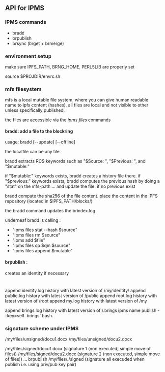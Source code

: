 ## API for IPMS

<!--
 $Source: /public/docs/ipms_api_used.md $
 $Previous: ~$
-->
### IPMS commands


  * bradd
  * brpublish
  * brsync (brget + brmerge)

  

### environment setup

 make sure IPFS_PATH, BRNG_HOME, PERL5LIB are properly set

 source $PROJDIR/envrc.sh

### mfs filesystem

 mfs is a local mutable file system, where you can give human readable name
 to ipfs content (hashes), all files are local and not visible to other unless
 specifically published.

 the files are accessible via the *ipms files* commands 

#### bradd: add a file to the blockring

 usage: bradd [--update] [--offline] <localfile>

 the localfile can be any file. 

 bradd extracts RCS keywords such as "$Source: ", "$Previous: ", and "$mutable:"

 if "$mutable:" keywords exists, bradd creates a history file there.
 if "$previous:" keywords exists, bradd computes the previous hash 
 by doing a "stat" on the mfs-path ... and update the file.
 if no previous exist 

 bradd compute the sha256 of the file content.
 place the content in the IPFS repository (located in $IPFS_PATH/blocks/)

 the bradd command updates the brindex.log

 underneaf bradd is calling : 

  * "ipms files stat --hash $source"
  * "ipms files rm $source"
  * "ipms add $file"
  * "ipms files cp $qm $source"
  * "ipms files append $mutable"

#### brpublish : 

 creates an identity if necessary
 # 
 append identity.log history with latest version of /my/identity/
 append public.log history with latest version of /public
 append root.log history with latest version of /root
 append my.log history with latest version of /my

 append brings.log history with latest version of /.brings
 ipms name publish --key=self .brings' hash.
 


### signature scheme under IPMS 

  /my/files/unsigned/docu1.docx
  /my/files/unsigned/docu2.docx

  /my/files/signed/docu1.docx (signature 1 (non executed, simple move of files))
  /my/files/signed/docu2.docx (signature 2 (non executed, simple move of files))
  ...
  brpublish /my/files/./signed
      (signature all execuded when publish i.e. using priv/pub key pair) 


